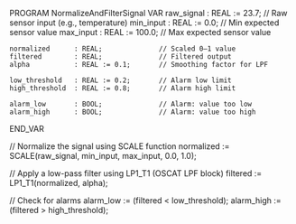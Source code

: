 PROGRAM NormalizeAndFilterSignal
VAR
    raw_signal      : REAL := 23.7;      // Raw sensor input (e.g., temperature)
    min_input       : REAL := 0.0;       // Min expected sensor value
    max_input       : REAL := 100.0;     // Max expected sensor value

    normalized      : REAL;              // Scaled 0–1 value
    filtered        : REAL;              // Filtered output
    alpha           : REAL := 0.1;       // Smoothing factor for LPF

    low_threshold   : REAL := 0.2;       // Alarm low limit
    high_threshold  : REAL := 0.8;       // Alarm high limit

    alarm_low       : BOOL;              // Alarm: value too low
    alarm_high      : BOOL;              // Alarm: value too high
END_VAR

// Normalize the signal using SCALE function
normalized := SCALE(raw_signal, min_input, max_input, 0.0, 1.0);

// Apply a low-pass filter using LP1_T1 (OSCAT LPF block)
filtered := LP1_T1(normalized, alpha);

// Check for alarms
alarm_low := (filtered < low_threshold);
alarm_high := (filtered > high_threshold);

